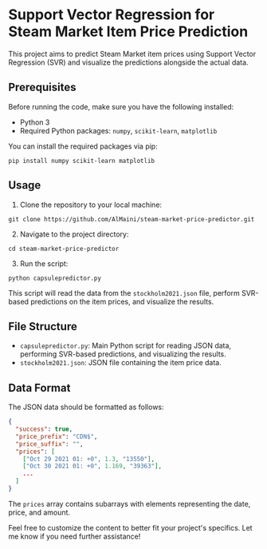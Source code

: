 # Support Vector Regression for Steam Market Item Price Prediction

This project aims to predict Steam Market item prices using Support Vector Regression (SVR) and visualize the predictions alongside the actual data.

## Prerequisites

Before running the code, make sure you have the following installed:

- Python 3
- Required Python packages: `numpy`, `scikit-learn`, `matplotlib`

You can install the required packages via pip:

```
pip install numpy scikit-learn matplotlib
```

## Usage

1. Clone the repository to your local machine:

```
git clone https://github.com/AlMaini/steam-market-price-predictor.git
```

2. Navigate to the project directory:

```
cd steam-market-price-predictor
```

3. Run the script:

```
python capsulepredictor.py
```

This script will read the data from the `stockholm2021.json` file, perform SVR-based predictions on the item prices, and visualize the results.

## File Structure

- `capsulepredictor.py`: Main Python script for reading JSON data, performing SVR-based predictions, and visualizing the results.
- `stockholm2021.json`: JSON file containing the item price data.

## Data Format

The JSON data should be formatted as follows:

```json
{
  "success": true,
  "price_prefix": "CDN$",
  "price_suffix": "",
  "prices": [
    ["Oct 29 2021 01: +0", 1.3, "13550"],
    ["Oct 30 2021 01: +0", 1.169, "39363"],
    ...
  ]
}
```

The `prices` array contains subarrays with elements representing the date, price, and amount.

Feel free to customize the content to better fit your project's specifics. Let me know if you need further assistance!
